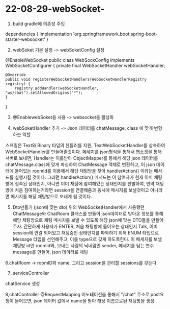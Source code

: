 # 22-08-29-webSocket-

1. build gradle에 의존성 주입

dependencies {
    implementation 'org.springframework.boot:spring-boot-starter-websocket'
}


2. webSoket 기본 설정 -> webSoketConfig 설정


@EnableWebSocket
public class WebSockConfig implements WebSocketConfigurer {
    private final WebSocketHandler webSocketHandler;

    @Override
    public void registerWebSocketHandlers(WebSocketHandlerRegistry registry) {
        registry.addHandler(webSocketHandler, "ws/chat").setAllowedOrigins("*");
    }
}

3. @EnablewebSoket을 사용 -> websocket을 활성화


4. webSoketHandler 추가 -> Json 데이터를 chatMessage, class 에 맞게 변형하는 역할

스프링은 Text와 Binary 타입의 헨들러를 지원, 
TextWebSocketHandler를 상속하여 WebSocketHandler를 만들어줄것이다.
 메세지를 json형식을 통해서 웹소켓을 통해 서버로 보내면, 
 Handler는 이를받아 ObjectMapper를 통해서 해당 json 데이터를 chatMessage.class에 맞게 파싱하여 ChatMessage 객체로 변환하고,
 이 json 데이터에 들어있는 roomId를 이용해서 해당 채팅방을 찾아 handlerAction() 이라는 메서드를 실행시킬 것이다. 
 그러면 handlerAction() 메서드는 이 참여자가 현재 이미 채팅방에 접속된 상태인지, 아니면 이미 채팅에 참여해있는 상태인지를 판별하여, 
 만약 채팅방에 처음 참여하는거라면 session을 연결해줌과 동시에 메시지를 보낼것이고 아니라면 메시지를 해당 채팅방으로 보내게 될 것이다.

5. Dto만들기 (json에 맞는 dto)
위의 WebSocketHandler에서 사용했던 ChatMessage와 ChatRoom 클래스를 만들어 json데이터로 받아온 정보를 통해 해당 채팅방으로 채팅 메시지를 보낼 수 있도록 해당 
json에 맞는 DTO들을 만들어주자. 간단하게 사용자가 ENTER, 처음 채팅방에 들어오는 상태인지 Talk, 이미 session에 연결 되어있고 채팅중인 상태인지를 파악하기 위해
ENUM 타입으로 Message 타입을 선언해주고, 이를 type으로 갖게 하도록한다. 
이 메세지를 보낼 채팅방 id인 roomId와, 보내는 사람의 닉네임인 sender, 메세지를 담는 변수 message를 만들어, json 데이터로 채팅

6.chatRoom -> roomID와 name, 그리고 session을 관리할 sessions를 갖는다

7. serviceController

  chatService 생성
  
8,chatController 
@RequestMapping 어노테이션을 통해서 "/chat" 주소로 post요청이 들어오면, json 데이터 값에서
name을 받아 해당 이름으로된 채팅방을 생성

